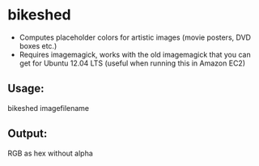 # bikeshed

* Computes placeholder colors for artistic images (movie posters, DVD boxes etc.)
* Requires imagemagick, works with the old imagemagick that you can get for Ubuntu 12.04 LTS (useful when running this in Amazon EC2)

## Usage:

bikeshed imagefilename

## Output:

RGB as hex without alpha

